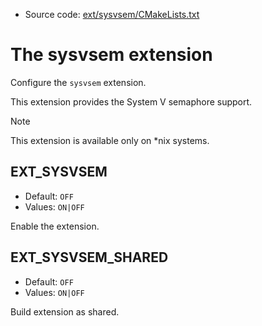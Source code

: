 <!-- This is auto-generated file. -->
* Source code: [ext/sysvsem/CMakeLists.txt](https://github.com/petk/php-build-system/blob/master/cmake/ext/sysvsem/CMakeLists.txt)

# The sysvsem extension

Configure the `sysvsem` extension.

This extension provides the System V semaphore support.

> [!NOTE]
> This extension is available only on \*nix systems.

## EXT_SYSVSEM

* Default: `OFF`
* Values: `ON|OFF`

Enable the extension.

## EXT_SYSVSEM_SHARED

* Default: `OFF`
* Values: `ON|OFF`

Build extension as shared.
